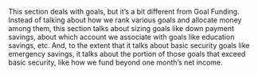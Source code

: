 
This section deals with goals, but it’s a bit different from Goal Funding. Instead of talking about how we rank various goals and allocate money among them, this section talks about sizing goals like down payment savings, about which account we associate with goals like education savings, etc. And, to the extent that it talks about basic security goals like emergency savings, it talks about the portion of those goals that exceed basic security, like how we fund beyond one month’s net income. 

